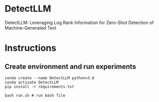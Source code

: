 # DetectLLM
DetectLLM: Leveraging Log Rank Information for Zero-Shot Detection of Machine-Generated Text



# Instructions

## Create environment and run experiments
```
conda create --name DetectLLM python=3.8 
conda activate DetectLLM
pip install -r requirements.txt

bash run.sh # run bash file
```
